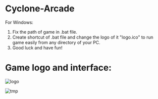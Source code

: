 # Cyclone-Arcade
For Windows:
1) Fix the path of game in .bat file.
2) Create shortcut of .bat file and change the logo of it "logo.ico" to run game easily from any directory of your PC.
3) Good luck and have fun!

# Game logo and interface:
![logo](https://user-images.githubusercontent.com/50640842/71180407-309ee000-2283-11ea-9067-ea6a6947f2b6.png)

![tmp](https://user-images.githubusercontent.com/50640842/71180349-0816e600-2283-11ea-8824-4f9757ad43e4.jpg)
